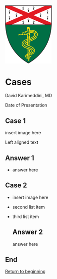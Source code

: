 <img src="YSM_Shield_trans.gif" width="150px" 
style="background:transparent;border:none;box-shadow:none" />
# Cases

David Karimeddini, MD

Date of Presentation



## Case 1

insert image here
<p style="text-align: left">
Left aligned text
</p>


  ## Answer 1
  
  <ul>
  <li class="fragment">
  answer here
  </li>
  </ul>



## Case 2
  
* insert image here
* second list item
* third list item


  ## Answer 2

  answer here



## End

[Return to beginning](#/1)
